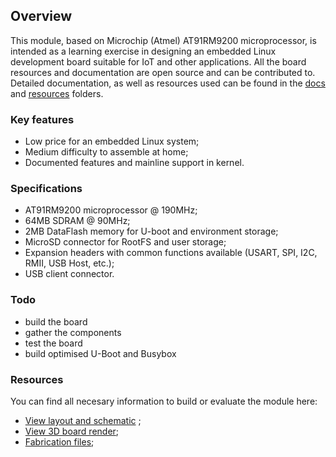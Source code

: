 ## Overview
This module, based on Microchip (Atmel) AT91RM9200 microprocessor, is intended as a learning exercise in designing an embedded Linux development board suitable for IoT and other applications.
 All the board resources and documentation are open source and can be contributed to.
 Detailed documentation, as well as resources used can be found in the [docs](docs) and [resources](resources) folders.

### Key features
 * Low price for an embedded Linux system;
 * Medium difficulty to assemble at home;
 * Documented features and mainline support in kernel.

### Specifications
  * AT91RM9200 microprocessor @ 190MHz;
  * 64MB SDRAM @ 90MHz;
  * 2MB DataFlash memory for U-boot and environment storage;
  * MicroSD connector for RootFS and user storage;
  * Expansion headers with common functions available (USART, SPI, I2C, RMII, USB Host, etc.);
  * USB client connector.

### Todo
 * build the board
 * gather the components
 * test the board
 * build optimised U-Boot and Busybox

### Resources
You can find all necesary information to build or evaluate the module here:
   - [View layout and schematic](https://cadlab.io/project/1679) ;
   - [View 3D board render](https://a360.co/2G43pcl);
   - [Fabrication files](https://github.com/vd-rd/sbc_at91rm9200/releases);
